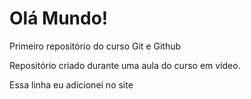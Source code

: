 # Olá Mundo! 
 Primeiro repositório do curso Git e Github

 Repositório criado durante uma aula do curso em vídeo. 
 
Essa linha eu adicionei no site
